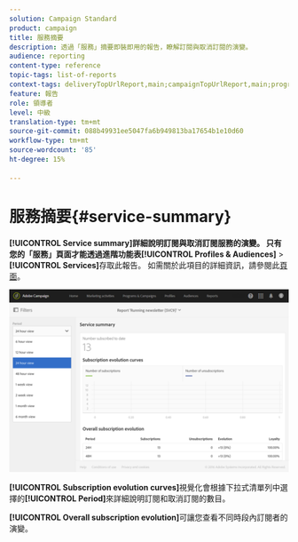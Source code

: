 ```yaml
---
solution: Campaign Standard
product: campaign
title: 服務摘要
description: 透過「服務」摘要即裝即用的報告，瞭解訂閱與取消訂閱的演變。
audience: reporting
content-type: reference
topic-tags: list-of-reports
context-tags: deliveryTopUrlReport,main;campaignTopUrlReport,main;programTopUrlReport,main
feature: 報告
role: 領導者
level: 中級
translation-type: tm+mt
source-git-commit: 088b49931ee5047fa6b949813ba17654b1e10d60
workflow-type: tm+mt
source-wordcount: '85'
ht-degree: 15%

---
```



# 服務摘要{#service-summary}

**[!UICONTROL Service summary]**詳細說明訂閱與取消訂閱服務的演變。
只有您的「服務」頁面才能透過進階功能表**[!UICONTROL Profiles & Audiences]** > **[!UICONTROL Services]**&#x200B;存取此報告。 如需關於此項目的詳細資訊，請參閱此[頁面](../../audiences/using/monitoring-subscriptions.md#service-reports)。

![](assets/service-summary.png)

**[!UICONTROL Subscription evolution curves]**&#x200B;視覺化會根據下拉式清單列中選擇的&#x200B;**[!UICONTROL Period]**&#x200B;來詳細說明訂閱和取消訂閱的數目。

**[!UICONTROL Overall subscription evolution]**&#x200B;可讓您查看不同時段內訂閱者的演變。
